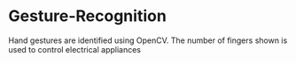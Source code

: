 # Gesture-Recognition

Hand gestures are identified using OpenCV. The number of fingers shown is used to control electrical appliances
